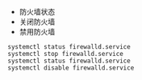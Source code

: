 - 防火墙状态
- 关闭防火墙
- 禁用防火墙

```shell
systemctl status firewalld.service
systemctl stop firewalld.service
systemctl status firewalld.service
systemctl disable firewalld.service
```

